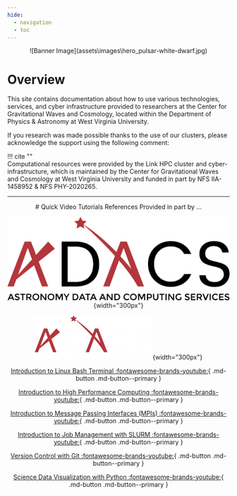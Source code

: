 ```yaml
---
hide:
  - navigation
  - toc
---
```


<center>![Banner Image](assets\images\hero_pulsar-white-dwarf.jpg)</center>

# Overview

This site contains documentation about how to use various technologies, services, and cyber infrastructure provided to researchers at the Center for Gravitational Waves and Cosmology, located within the Department of Physics & Astronomy at West Virginia University.



If you research was made possible thanks to the use of our clusters, please acknowledge the support using the following comment:

!!! cite ""    
    Computational resources were provided by the Link HPC cluster and cyber-infrastructure, which is maintained by the Center for Gravitational Waves and Cosmology at West Virginia University and funded in part by NFS IIA-1458952 & NFS PHY-2020265.



<hr>

<center>
# Quick Video Tutorials References
Provided in part by ...

![ADACS](assets\images\logos\adacs_light.png#only-light){width="300px"}

![ADACS](assets\images\logos\adacs_dark.png#only-dark){width="300px"}

[Introduction to Linux Bash Terminal :fontawesome-brands-youtube:](https://www.youtube.com/watch?v=oxuRxtrO2Ag){ .md-button .md-button--primary }

[Introduction to High Performance Computing :fontawesome-brands-youtube:](https://www.youtube.com/watch?v=7zJUceJiYxQ&list=PL7kL5D8ITGyVGjbyRXJ_eYGYxFPQ0GnUM){ .md-button .md-button--primary }

[Introduction to Message Passing Interfaces (MPIs) :fontawesome-brands-youtube:](https://www.youtube.com/watch?v=tFivszE451Y&list=PL7kL5D8ITGyX0qeoymlanZgXfgJGRvSD3){ .md-button .md-button--primary }

[Introduction to Job Management with SLURM :fontawesome-brands-youtube:](https://www.youtube.com/watch?v=K_JIPrcPHCg&list=PL7kL5D8ITGyUO4_x5EvVmZ6_NBV0RnDF-){ .md-button .md-button--primary }

[Version Control with Git :fontawesome-brands-youtube:](https://www.youtube.com/watch?v=AkxbbRQ3TK4&list=PL7kL5D8ITGyX-C5DNmbhPcoinmyJQFLUa){ .md-button .md-button--primary }

[Science Data Visualization with Python :fontawesome-brands-youtube:](https://www.youtube.com/watch?v=rpuyUvso3jA&list=PL7kL5D8ITGyX7tBJ0W4GvqzLLBxMbizC){ .md-button .md-button--primary }
</center>
